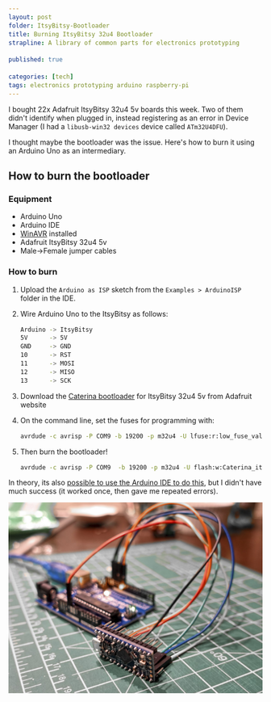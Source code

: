 ```yaml
---
layout: post
folder: ItsyBitsy-Bootloader
title: Burning ItsyBitsy 32u4 Bootloader
strapline: A library of common parts for electronics prototyping

published: true

categories: [tech]
tags: electronics prototyping arduino raspberry-pi
---
```


I bought 22x Adafruit ItsyBitsy 32u4 5v boards this week. Two of them didn't identify when plugged in, instead registering as an error in Device Manager (I had a `libusb-win32 devices` device called `ATm32U4DFU`).

I thought maybe the bootloader was the issue. Here's how to burn it using an Arduino Uno as an intermediary.

<!-- more -->

## How to burn the bootloader

### Equipment

+ Arduino Uno
+ Arduino IDE
+ [WinAVR](https://sourceforge.net/projects/winavr/) installed
+ Adafruit ItsyBitsy 32u4 5v
+ Male->Female jumper cables

### How to burn

1. Upload the `Arduino as ISP` sketch from the `Examples > ArduinoISP` folder in the IDE.

2. Wire Arduino Uno to the ItsyBitsy as follows:

   ```bash
   Arduino -> ItsyBitsy
   5V      -> 5V
   GND     -> GND
   10      -> RST
   11      -> MOSI
   12      -> MISO
   13      -> SCK
   ```

3. Download the [Caterina bootloader](https://learn.adafruit.com/introducting-itsy-bitsy-32u4/downloads) for ItsyBitsy 32u4 5v from Adafruit website

4. On the command line, set the fuses for programming with:

   ```bash
   avrdude -c avrisp -P COM9 -b 19200 -p m32u4 -U lfuse:r:low_fuse_val.hex:h -U hfuse:r:high_fuse_val.hex:h
   ```

5. Then burn the bootloader!

   ```bash
   avrdude -c avrisp -P COM9  -b 19200 -p m32u4 -U flash:w:Caterina_itsybitsy5V.hex
   ```

In theory, its also [possible to use the Arduino IDE to do this](https://coytar.wordpress.com/2013/04/27/use-arduino-uno-as-an-avr-isp-to-burn-the-bootloader-to-a-sparkfun-pro-micro-5v/), but I didn't have much success (it worked once, then gave me repeated errors).

![Adafruit ItsyBitsy 32u4 plugged into the Uno](/images/posts/ItsyBitsy-Bootloader/plugged_to_uno.jpg)
